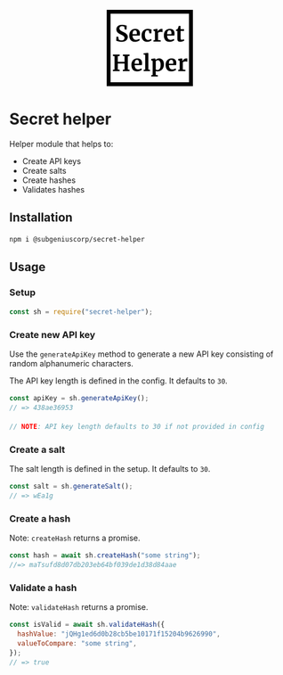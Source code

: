 <p align="center">
  <img src="./img/secret_helper.png">
</p>

# Secret helper

Helper module that helps to:

- Create API keys
- Create salts
- Create hashes
- Validates hashes

## Installation

```bash
npm i @subgeniuscorp/secret-helper
```

## Usage

### Setup

```javascript
const sh = require("secret-helper");
```

### Create new API key

Use the `generateApiKey` method to generate a new API key consisting of random alphanumeric characters.

The API key length is defined in the config. It defaults to `30`.

```javascript
const apiKey = sh.generateApiKey();
// => 438ae36953

// NOTE: API key length defaults to 30 if not provided in config
```

### Create a salt

The salt length is defined in the setup. It defaults to `30`.

```javascript
const salt = sh.generateSalt();
// => wEa1g
```

### Create a hash

Note: `createHash` returns a promise.

```javascript
const hash = await sh.createHash("some string");
//=> maTsufd8d07db203eb64bf039de1d38d84aae
```

### Validate a hash

Note: `validateHash` returns a promise.

```javascript
const isValid = await sh.validateHash({
  hashValue: "jQHg1ed6d0b28cb5be10171f15204b9626990",
  valueToCompare: "some string",
});
// => true
```
